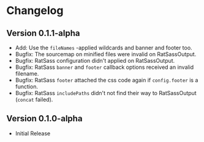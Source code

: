 Changelog
=========

Version 0.1.1-alpha
-------------------
-   Add: Use the `fileNames` -applied wildcards and banner and footer too.
-   Bugfix: The sourcemap on minified files were invalid on RatSassOutput.
-   Bugfix: RatSass configuration didn't applied on RatSassOutput.
-   Bugfix: RatSass `banner` and `footer` callback options received an invalid filename.
-   Bugfix: RatSass `footer` attached the css code again if `config.footer` is a function. 
-   Bugfix: RatSass `includePaths` didn't not find their way to RatSassOutput (`concat` failed).

Version 0.1.0-alpha
-------------------
-   Initial Release
